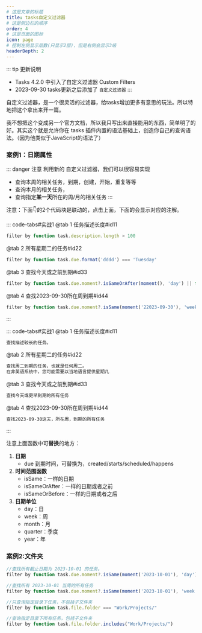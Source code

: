 ```yaml
---
# 这是文章的标题
title: tasks自定义过滤器
# 这是侧边栏的顺序
order: 4
# 这是页面的图标
icon: page
# 控制左侧显示层数(只显示2层)，但是右侧会显示3级
headerDepth: 2
---
```

::: tip 更新说明
- Tasks 4.2.0 中引入了自定义过滤器 Custom Filters
- 2023-09-30 tasks更新之后添加了 `自定义过滤器`
:::

自定义过滤器，是一个很灵活的过滤器，给tasks增加更多有意思的玩法。所以特地把这个拿出来开一篇。

我不想把这个变成另一个官方文档，所以我只写出来直接能用的东西，简单明了的好。其实这个就是允许你在 tasks 插件内置的语法基础上，创造你自己的查询语法。（因为他类似于JavaScript的语法了）


### 案例1：日期属性

::: danger 注意
利用新的 自定义过滤器，我们可以很容易实现
- 查询本周的相关任务，到期，创建，开始，重复等等
- 查询本月的相关任务，
- 查询指定**某一天**所在的周/月的相关任务
:::

注意：下面👇的2个代码块是联动的，点击上面，下面的会显示对应的注解。

::: code-tabs#实战1
@tab 1 任务描述长度#id11
````js
filter by function task.description.length > 100
````
@tab 2 所有星期二的任务#id22
````js
filter by function task.due.format('dddd') === 'Tuesday'
````
@tab 3 查找今天或之前到期#id33
````js
filter by function task.due.moment?.isSameOrAfter(moment(), 'day') || false
````
@tab 4 查找2023-09-30所在周到期#id44
````js
filter by function task.due.moment?.isSame(moment('22023-09-30'), 'week') || false
````


:::

::: code-tabs#实战1
@tab 1 任务描述长度#id11
````markdown
查找描述较长的任务。
````
@tab 2 所有星期二的任务#id22
````markdown
查找周二到期的任务，也就是任何周二。
在非英语系统中，您可能需要以当地语言提供星期几
````
@tab 3 查找今天或之前到期#id33
````markdown
查找今天或更早到期的所有任务
````
@tab 4 查找2023-09-30所在周到期#id44
````markdown
查找2023-09-30这天，所在周，到期的所有任务
````

:::

注意上面函数中可**替换**的地方：

1. **日期**
	- due 到期时间，可替换为，created/starts/scheduled/happens
2. **时间范围函数**
	- isSame：一样的日期
	- isSameOrAfter：一样的日期或者之前
	- isSameOrBefore：一样的日期或者之后
3. **日期单位**
	- day：日
	- week：周
	- month：月
	- quarter：季度
	- year：年

### 案例2:文件夹
```js
//查找所有截止日期为 2023-10-01 的任务。
filter by function task.due.moment?.isSame(moment('2023-10-01'), 'day') || false

//查找所有 2023-10-01 当周的所有任务
filter by function task.due.moment?.isSame(moment('2023-10-01'), 'week') || false

//只查询指定目录下任务，不包括子文件夹
filter by function task.file.folder === "Work/Projects/"

//查询指定目录下所有任务，包括子文件夹
filter by function task.file.folder.includes("Work/Projects/")


```